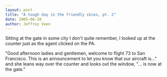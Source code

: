 ```yaml
--- 
layout: post
title: "A tough day in the friendly skies, pt. 2"
date: 2005-06-28
author: Jeffrey Veen
---
```

Sitting at the gate in some city I don't quite remember, I looked up at the counter just as the agent clicked on the PA.

"Good afternoon ladies and gentlemen, welcome to flight 73 to San Francisco. This is an announcement to let you know that our aircraft is..." and she leans way over the counter and looks out the window, "... is now at the gate."
&#8203;